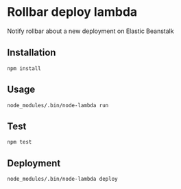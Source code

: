 # Rollbar deploy lambda

Notify rollbar about a new deployment on Elastic Beanstalk

## Installation

    npm install
    
## Usage

    node_modules/.bin/node-lambda run
    
## Test

    npm test
    
## Deployment

    node_modules/.bin/node-lambda deploy

